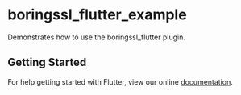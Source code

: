 # boringssl_flutter_example

Demonstrates how to use the boringssl_flutter plugin.

## Getting Started

For help getting started with Flutter, view our online
[documentation](https://flutter.io/).
